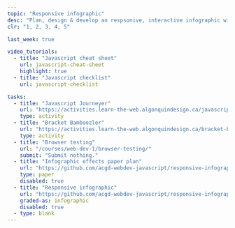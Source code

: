 ```yaml
---
topic: "Responsive infographic"
desc: "Plan, design & develop an respsonive, interactive infographic with animations, transitions and oodles of Javascript."
clr: "1, 2, 3, 4, 5"

last_week: true

video_tutorials:
  - title: "Javascript cheat sheet"
    url: javascript-cheat-sheet
    highlight: true
  - title: "Javascript checklist"
    url: javascript-checklist

tasks:
  - title: "Javascript Journeyer"
    url: "https://activities.learn-the-web.algonquindesign.ca/javascript-journeyer/"
    type: activity
  - title: "Bracket Bamboozler"
    url: "https://activities.learn-the-web.algonquindesign.ca/bracket-bamboozler/"
    type: activity
  - title: "Browser testing"
    url: "/courses/web-dev-1/browser-testing/"
    submit: "Submit nothing."
  - title: "Infographic effects paper plan"
    url: "https://github.com/acgd-webdev-javascript/responsive-infographic-paper-plan"
    type: paper
    disabled: true
  - title: "Responsive infographic"
    url: "https://github.com/acgd-webdev-javascript/responsive-infographic"
    graded-as: infographic
    disabled: true
  - type: blank
---
```

